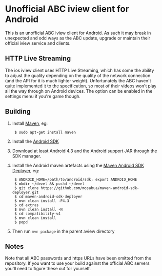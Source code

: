 Unofficial ABC iview client for Android
=======================================

This is an unofficial ABC iview client for Android.  As such it may break in 
unexpected and odd ways as the ABC update, upgrade or maintain their official 
iview service and clients.

HTTP Live Streaming
-------------------

The ios iview client uses HTTP Live Streaming, which has some the ability to 
adjust the quality depending on the quality of the network connection (and the API
for it is much lighter weight).  Unfortunately the ABC haven't quite implemented it 
to the specification, so most of their videos won't play all the way through on Android 
devices.  The option can be enabled in the settings menu if you're game though.

Building
--------

1. Install [Maven], eg:

        $ sudo apt-get install maven

2. Install the [Android SDK]
3. Download at least Android 4.3 and the Android support JAR through the SDK manager.
4. Install the Android maven artefacts using the [Maven Android SDK Deployer], eg:

        $ ANDROID_HOME=/path/to/android/sdk; export ANDROID_HOME
        $ mkdir ~/devel && pushd ~/devel
        $ git clone https://github.com/mosabua/maven-android-sdk-deployer.git
        $ cd maven-android-sdk-deployer
        $ mvn clean install -P4.3
        $ cd extras
        $ mvn clean install -N
        $ cd compatibility-v4
        $ mvn clean install
        $ popd

5. Then run `mvn package` in the parent aview directory

Notes
-----

Note that all ABC passwords and https URLs have been omitted from the 
repository.  If you want to use your build against the official ABC servers 
you'll need to figure these out for yourself.

  [Maven]: http://maven.apache.org
  [Android SDK]: http://developer.android.com/sdk/index.html
  [Maven Android SDK Deployer]: https://github.com/mosabua/maven-android-sdk-deployer
